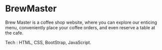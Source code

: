 # BrewMaster

Brew Master is a coffee shop website, where you can explore our enticing menu, conveniently place your
coffee orders, and even reserve a table at the cafe.       


Tech : HTML, CSS, BootStrap, JavaScript.

